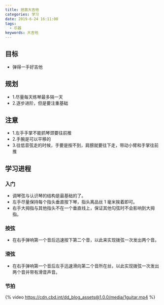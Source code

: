 ```yaml
---
title: 拯救大吉他
categories: 学习
date: 2019-6-24 16:11:00
tags:
  - 乐器
keywords: 大吉他
---
```


## 目标

- 弹得一手好吉他

## 规划

- 1.尽量每天练琴最多隔一天
- 2.逐步进阶，但是要注重基础

## 注意

- 1.左手手掌不能抓琴颈要往前推
- 2.手腕是可以平移的
- 3.往低音弦走的时候，手要是按不到，肩膀就要往下走，带动小臂和手掌往前推

## 学习进程

### 入门

- 调琴弦与认识琴的结构是最基础的了。
- 左手尽量保持每个指头垂直按下琴，指头离品丝 1 毫米挨着即可。
- 右手大拇指与其他指头不在一个垂直线上，保证其他勾弦时不会影响到大拇指。

### 按弦

- 在右手弹响第一个音后迅速按下第二个音，以此来实现拨弦一次发出两个音。

### 滑弦

- 在右手弹响第一个音后左手迅速滑向第二个音所在丝，以此实现拨弦一次发出两个音并带有滑音声音。

### 节拍

{% video https://cdn.cbd.int/dd_blog_assets@1.0.0/media/1guitar.mp4 %}
